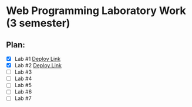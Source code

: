 # Web Programming Laboratory Work (3 semester)
## Plan:
- [x] Lab #1  [Deploy Link](https://shavuhas.github.io/web-3-semester)
- [x] Lab #2  [Deploy Link](https://shavuhas.github.io/web-3-lab-2/main)
- [ ] Lab #3
- [ ] Lab #4
- [ ] Lab #5
- [ ] Lab #6
- [ ] Lab #7